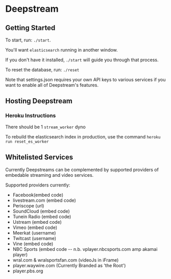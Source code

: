 # Deepstream

## Getting Started
To start, run: `./start`. 

You'll want `elasticsearch` running in another window. 

If you don't have it installed, `./start` will guide you through that process.

To reset the database, run: `./reset`

Note that settings.json requires your own API keys to various services if you want to enable all of Deepstream's features.

## Hosting Deepstream

### Heroku Instructions

There should be 1 `stream_worker` dyno

To rebuild the elasticsearch index in production, use the command
`heroku run reset_es_worker`

## Whitelisted Services

Currently Deepstreams can be complemented by supported providers of embedable streaming and video services.

Supported providers currently:

- Facebook(embed code)
- livestream.com (embed code)
- Periscope (url)
- SoundCloud (embed code)
- Tunein Radio (embed code)
- Ustream (embed code)
- Vimeo (embed code)
- Meerkat (username)
- Twitcast (username)
- Vine (embed code)
- NBC Sports (embed code -- n.b. vplayer.nbcsports.com amp akamai player)
- wral.com & wralsportsfan.com (videoJs in iFrame)
- player.waywire.com (Currently Branded as 'the Root')
- player.pbs.org
